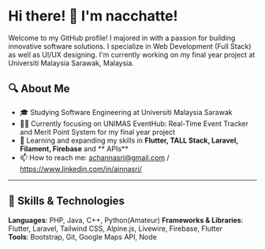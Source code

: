 

# Hi there! 👋 I'm nacchatte!

Welcome to my GitHub profile! I majored in with a passion for building innovative software solutions. I specialize in Web Development (Full Stack) as well as UI/UX designing. I'm currently working on my final year project at Universiti Malaysia Sarawak, Malaysia.

## 🔍 About Me

- 🎓 Studying Software Engineering at Universiti Malaysia Sarawak
- 🧑‍💻 Currently focusing on UNIMAS EventHub: Real-Time Event Tracker and Merit Point System for my final year project
- 🌱 Learning and expanding my skills in **Flutter, TALL Stack, Laravel, Filament, Firebase** and ** APIs**
- 📫 How to reach me: achannasri@gmail.com / https://www.linkedin.com/in/ainnasri/

---

## 🚀 Skills & Technologies

**Languages**: PHP, Java, C++, Python(Amateur)
**Frameworks & Libraries**: Flutter, Laravel, Tailwind CSS, Alpine.js, Livewire, Firebase, Flutter  
**Tools**: Bootstrap, Git, Google Maps API, Node


<!--
**nacchatte/nacchatte** is a ✨ _special_ ✨ repository because its `README.md` (this file) appears on your GitHub profile.

Here are some ideas to get you started:

- 🔭 I’m currently working on ...
- 🌱 I’m currently learning ...
- 👯 I’m looking to collaborate on ...
- 🤔 I’m looking for help with ...
- 💬 Ask me about ...
- 📫 How to reach me: ...
- 😄 Pronouns: ...
- ⚡ Fun fact: ...
-->

